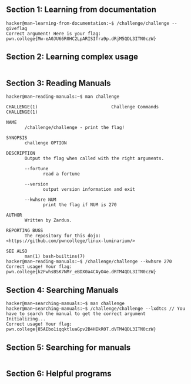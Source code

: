 ## Section 1: Learning from documentation
```
hacker@man~learning-from-documentation:~$ /challenge/challenge --giveflag
Correct argument! Here is your flag:
pwn.college{Mw-eA0JU66R0HC2LpARISIfra9p.dRjM5QDL3ITN0czW}
```

## Section 2: Learning complex usage
```
```

## Section 3: Reading Manuals 
```
hacker@man~reading-manuals:~$ man challenge

CHALLENGE(1)                            Challenge Commands                           CHALLENGE(1)

NAME
       /challenge/challenge - print the flag!

SYNOPSIS
       challenge OPTION

DESCRIPTION
       Output the flag when called with the right arguments.

       --fortune
              read a fortune

       --version
              output version information and exit

       --kwhsre NUM
              print the flag if NUM is 270

AUTHOR
       Written by Zardus.

REPORTING BUGS
       The repository for this dojo: <https://github.com/pwncollege/linux-luminarium/>

SEE ALSO
       man(1) bash-builtins(7)
hacker@man~reading-manuals:~$ /challenge/challenge --kwhsre 270
Correct usage! Your flag: pwn.college{k2FwhsBSK7NMr_eBDX0a4CAyO4e.dRTM4QDL3ITN0czW}
```

## Section 4: Searching Manuals 
```
hacker@man~searching-manuals:~$ man challenge
hacker@man~searching-manuals:~$ /challenge/challenge --lxdtcs // You have to search the manual to get the correct argument
Initializing...
Correct usage! Your flag: pwn.college{85AEbo1iqqktluaGpv2B4HIkR0T.dVTM4QDL3ITN0czW}
```

## Section 5: Searching for manuals
```

```

## Section 6: Helpful programs
```

```
